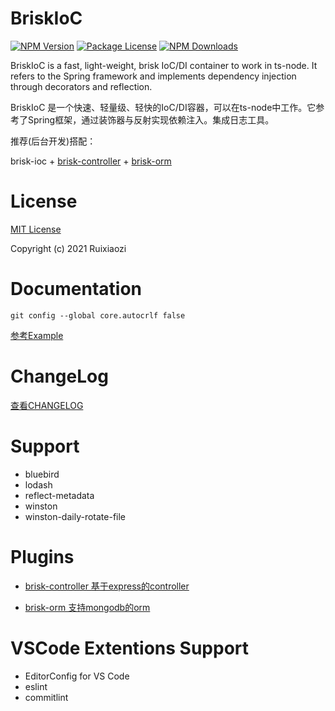 # BriskIoC

<a href="https://www.npmjs.com/package/brisk-ioc"><img src="https://img.shields.io/npm/v/brisk-ioc.svg" alt="NPM Version" /></a>
<a href="https://www.npmjs.com/package/brisk-ioc"><img src="https://img.shields.io/npm/l/brisk-ioc.svg" alt="Package License" /></a>
<a href="https://www.npmjs.com/package/brisk-ioc"><img src="https://img.shields.io/npm/dm/brisk-ioc.svg" alt="NPM Downloads" /></a>


BriskIoC is a fast, light-weight, brisk IoC/DI container to work in ts-node. It refers to the Spring framework and implements dependency injection through decorators and reflection.

BriskIoC 是一个快速、轻量级、轻快的IoC/DI容器，可以在ts-node中工作。它参考了Spring框架，通过装饰器与反射实现依赖注入。集成日志工具。

推荐(后台开发)搭配：

brisk-ioc + [brisk-controller](https://github.com/ruixiaozi/brisk-controller) + [brisk-orm](https://github.com/ruixiaozi/brisk-orm)



# License

[MIT License](./LICENSE)

Copyright (c) 2021 Ruixiaozi

# Documentation

`git config --global core.autocrlf false`

[参考Example](./example)

# ChangeLog

[查看CHANGELOG](./CHANGELOG.md)

# Support

+ bluebird
+ lodash
+ reflect-metadata
+ winston
+ winston-daily-rotate-file

# Plugins

+ [brisk-controller 基于express的controller](https://github.com/ruixiaozi/brisk-controller)

+ [brisk-orm 支持mongodb的orm](https://github.com/ruixiaozi/brisk-orm)

  
# VSCode Extentions Support

+ EditorConfig for VS Code
+ eslint
+ commitlint

